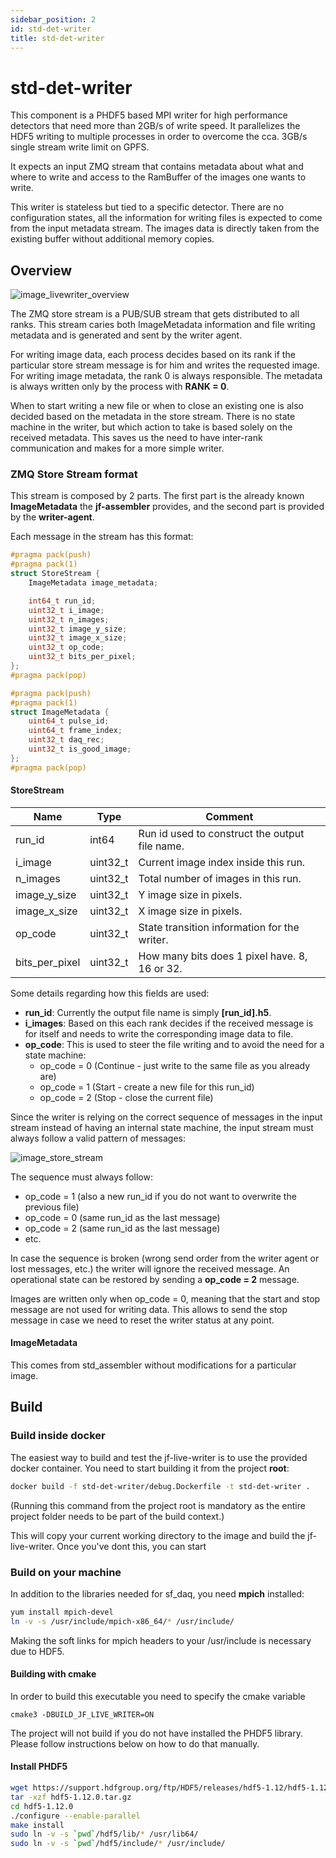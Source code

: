 ```yaml
---
sidebar_position: 2
id: std-det-writer
title: std-det-writer
---
```


# std-det-writer

This component is a PHDF5 based MPI writer for high performance detectors that need more than 2GB/s of write speed. It parallelizes the HDF5 writing to multiple processes in order to overcome the cca. 3GB/s single stream write limit on GPFS.

It expects an input ZMQ stream that contains metadata about what and where to write and access to the RamBuffer of the images one wants to write.

This writer is stateless but tied to a specific detector. There are no configuration states, all the information for writing files is expected to come from the input metadata stream. The images data is directly taken from the existing buffer without additional memory copies.

## Overview

![image_livewriter_overview](https://github.com/paulscherrerinstitute/sf_daq_buffer/raw/eiger/docs/sf_daq_buffer-overview-LiveWriter.jpg)

The ZMQ store stream is a PUB/SUB stream that gets distributed to all ranks. This stream caries both ImageMetadata information and file writing metadata and is generated and sent by the writer agent.

For writing image data, each process decides based on its rank if the  particular store stream message is for him and writes the requested image. For writing image metadata, the rank 0 is always responsible. The metadata is always written only by the process with **RANK = 0**.

When to start writing a new file or when to close an existing one is also decided based on the metadata in the store stream. There is no state machine in the writer, but which action to take is based solely on the received metadata. This saves us the need to have inter-rank communication and makes for a more simple writer.

### ZMQ Store Stream format
This stream is composed by 2 parts. The first part is the already known **ImageMetadata** the **jf-assembler** provides, and the second part is provided by the **writer-agent**.

Each message in the stream has this format:

```c++
#pragma pack(push)
#pragma pack(1)
struct StoreStream {
    ImageMetadata image_metadata;

    int64_t run_id;
    uint32_t i_image;
    uint32_t n_images;
    uint32_t image_y_size;
    uint32_t image_x_size;
    uint32_t op_code;
    uint32_t bits_per_pixel;
};
#pragma pack(pop)

#pragma pack(push)
#pragma pack(1)
struct ImageMetadata {
    uint64_t pulse_id;
    uint64_t frame_index;
    uint32_t daq_rec;
    uint32_t is_good_image;
};
#pragma pack(pop)
```

#### StoreStream

| Name | Type | Comment |
| --- | --- | --- |
| run_id | int64 | Run id used to construct the output file name. |
| i_image | uint32_t | Current image index inside this run. |
| n_images | uint32_t | Total number of images in this run. |
| image_y_size | uint32_t | Y image size in pixels. |
| image_x_size | uint32_t | X image size in pixels. |
| op_code | uint32_t | State transition information for the writer. |
| bits_per_pixel | uint32_t | How many bits does 1 pixel have. 8, 16 or 32. |

Some details regarding how this fields are used:

- **run\_id**: Currently the output file name is simply **[run\_id].h5**.
- **i\_images**: Based on this each rank decides if the received message is for
itself and needs to write the corresponding image data to file.
- **op_code**: This is used to steer the file writing and to avoid the need 
for a state machine:
    - op_code = 0 (Continue - just write to the same file as you already are)
    - op_code = 1 (Start - create a new file for this run_id)
    - op_code = 2 (Stop - close the current file)
    
Since the writer is relying on the correct sequence of messages in the input stream instead of having an internal state machine, the input stream must always follow a valid pattern of messages:

![image_store_stream](https://github.com/paulscherrerinstitute/sf_daq_buffer/raw/eiger/docs/sf_daq_buffer-StoreStream.jpg)

The sequence must always follow:

- op_code = 1 (also a new run_id if you do not want to overwrite the previous file)
- op_code = 0 (same run_id as the last message)
- op_code = 2 (same run_id as the last message)
- etc.

In case the sequence is broken (wrong send order from the writer agent or lost messages, etc.) the writer will ignore the received message. An operational state can be restored by sending a **op\_code = 2** message.

Images are written only when op_code = 0, meaning that the start and stop message are not used for writing data. This allows to send the stop message in case we need to reset the writer status at any point.

#### ImageMetadata

This comes from std_assembler without modifications for a particular image. 

## Build

### Build inside docker

The easiest way to build and test the jf-live-writer is to use the provided docker container. You need to start building it from the project **root**:

```bash
docker build -f std-det-writer/debug.Dockerfile -t std-det-writer .
```
(Running this command from the project root is mandatory as the entire project folder needs to be part of the build context.)

This will copy your current working directory to the image and build the jf-live-writer. Once you've dont this, you can start 

### Build on your machine

In addition to the libraries needed for sf_daq, you need **mpich** installed:

```bash
yum install mpich-devel
ln -v -s /usr/include/mpich-x86_64/* /usr/include/
```

Making the soft links for mpich headers to your /usr/include is necessary due to HDF5.

#### Building with cmake

In order to build this executable you need to specify the cmake variable
```
cmake3 -DBUILD_JF_LIVE_WRITER=ON 
```
The project will not build if you do not have installed the PHDF5 library.
Please follow instructions below on how to do that manually.

#### Install PHDF5

```bash
wget https://support.hdfgroup.org/ftp/HDF5/releases/hdf5-1.12/hdf5-1.12.0/src/hdf5-1.12.0.tar.gz
tar -xzf hdf5-1.12.0.tar.gz
cd hdf5-1.12.0
./configure --enable-parallel 
make install
sudo ln -v -s `pwd`/hdf5/lib/* /usr/lib64/
sudo ln -v -s `pwd`/hdf5/include/* /usr/include/
```



